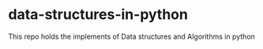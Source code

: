 # data-structures-in-python
This repo holds the implements of Data structures and Algorithms in python
